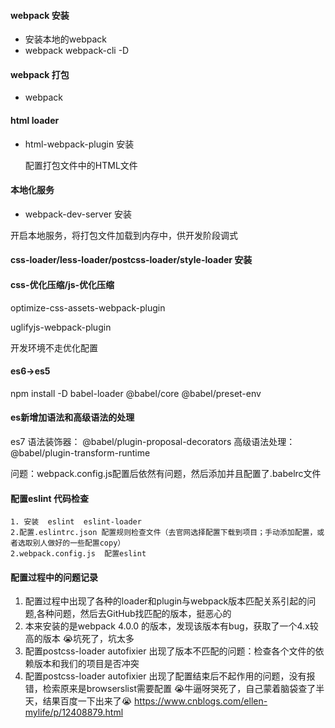 #### webpack 安装
 - 安装本地的webpack
 - webpack webpack-cli -D

 #### webpack 打包
 - webpack

 #### html loader

 - html-webpack-plugin 安装  

   配置打包文件中的HTML文件

#### 本地化服务

- webpack-dev-server 安装

 开启本地服务，将打包文件加载到内存中，供开发阶段调式


#### css-loader/less-loader/postcss-loader/style-loader 安装
     

#### css-优化压缩/js-优化压缩

  optimize-css-assets-webpack-plugin

  uglifyjs-webpack-plugin

  开发环境不走优化配置


 #### es6->es5

 npm install -D babel-loader @babel/core @babel/preset-env
 
 #### es新增加语法和高级语法的处理
   es7 语法装饰器： @babel/plugin-proposal-decorators
   高级语法处理： @babel/plugin-transform-runtime
   
   问题：webpack.config.js配置后依然有问题，然后添加并且配置了.babelrc文件

####  配置eslint 代码检查
    1. 安装  eslint  eslint-loader
    2.配置.eslintrc.json 配置规则检查文件（去官网选择配置下载到项目；手动添加配置，或者选取别人做好的一些配置copy）
    2.webpack.config.js  配置eslint

#### 配置过程中的问题记录
 1. 配置过程中出现了各种的loader和plugin与webpack版本匹配关系引起的问题,各种问题，然后去GitHub找匹配的版本，挺恶心的
 2. 本来安装的是webpack 4.0.0 的版本，发现该版本有bug，获取了一个4.x较高的版本  😭坑死了，坑太多
 3. 配置postcss-loader  autofixier  出现了版本不匹配的问题：检查各个文件的依赖版本和我们的项目是否冲突
 4. 配置postcss-loader  autofixier  出现了配置结束后不起作用的问题，没有报错，检索原来是browserslist需要配置 😭牛逼呀哭死了，自己蒙着脑袋查了半天，结果百度一下出来了😭   https://www.cnblogs.com/ellen-mylife/p/12408879.html


 

 
 